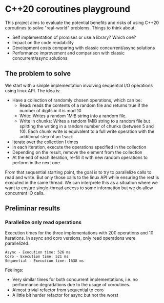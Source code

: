 # C++20 coroutines playground

This project aims to evaluate the potential benefits and risks of using C++20
coroutines to solve "real-world" problems. Things to think about:

- Self implementation of promises or use a library? Which one?
- Impact on the code readability
- Development costs comparing with classic concurrent/async solutions
- Performance improvement and comparison with classic concurrent/async solutions

## The problem to solve

We start with a simple implementation involving sequential I/O operations using
linux API. The idea is:
- Have a collection of randomly chosen operations, which can be:
    - Read: reads the contents of a random file and returns true if the number
    of digits in it is mod 10
    - Write: Writes a random 1MiB string into a random file.
    - Write in chunks: Writes a random 1MiB string to a random file but
    splitting the writing in a random number of chunks (between 5 and 10). Each
    chunk write is equivalent to a full write operation with the additional step
    of an `lseek`
- Iterate over the collection I times
- In each iteration, execute the operations specified in the collection
- Depending on the result, remove the element from the collection
- At the end of each iteration, re-fill it with new random operations to
perform in the next one.

From that sequential starting point, the goal is to try to parallelize calls to
read and write. But only those calls to the linux API while ensuring the rest is
executed in the same thread. We can interprete this as a situation where we want
to ensure single-thread access to some information but we do allow concurrent IO
calls.

## Preliminar results

### Parallelize only read operations

Execution times for the three implementations with 200 operations and 10
iterations. In async and coro versions, only read operations were parallelized.

```
Async - Execution time: 526 ms
Coro - Execution time: 521 ms
Sequential - Execution time: 1638 ms
```

Feelings:
- Very similar times for both concurrent implementations, i.e. no performance
degradations due to the usage of coroutines.
- Almost trivial refactor from sequential to coro
- A little bit harder refactor for async but not the worst
